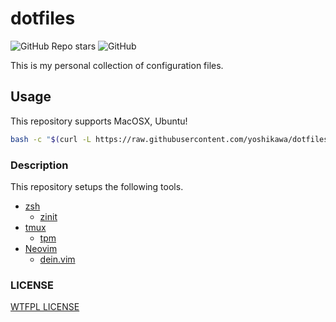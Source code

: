 # dotfiles

![GitHub Repo stars](https://img.shields.io/github/stars/yoshikawa/dotfiles?style=social)
![GitHub](https://img.shields.io/github/license/yoshikawa/dotfiles?style=flat-square)

This is my personal collection of configuration files.

## Usage

This repository supports MacOSX, Ubuntu!

```sh
bash -c "$(curl -L https://raw.githubusercontent.com/yoshikawa/dotfiles/main/bin/install.sh)"
```

### Description

This repository setups the following tools.

- [zsh](https://github.com/zsh-users/zsh)
  - [zinit](https://github.com/zdharma/zinit)
- [tmux](https://github.com/tmux/tmux)
  - [tpm](https://github.com/tmux-plugins/tpm)
- [Neovim](https://github.com/neovim/neovim)
  - [dein.vim](https://github.com/Shougo/dein.vim)

### LICENSE

[WTFPL LICENSE](./LICENSE)

